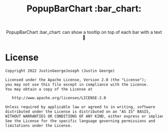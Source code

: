 <h1 align="center">PopupBarChart :bar_chart: </h1></br>
<p align="center">
PopupBarChart :bar_chart: can show a tooltip on top of each bar with a text🤩
</p>

# License
```xml
Copyright 2022 JustinGeorgeJoseph (Justin George)

Licensed under the Apache License, Version 2.0 (the "License");
you may not use this file except in compliance with the License.
You may obtain a copy of the License at

   http://www.apache.org/licenses/LICENSE-2.0

Unless required by applicable law or agreed to in writing, software
distributed under the License is distributed on an "AS IS" BASIS,
WITHOUT WARRANTIES OR CONDITIONS OF ANY KIND, either express or implied.
See the License for the specific language governing permissions and
limitations under the License.
```
